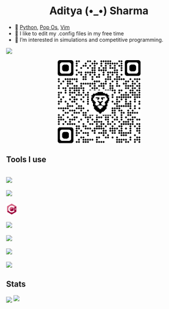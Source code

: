 <h1 align="center">Aditya (•_•) Sharma</h1>

- 🍂 [Python](https://www.python.org/), [Pop Os](https://pop.system76.com/), [Vim](https://www.vim.org/)
- 🌱 I like to edit my .config files in my free time
- 👀 I’m interested in simulations and competitive programming.


<p align="left"> <img src="https://komarev.com/ghpvc/?username=adityasharma223&label=Profile%20views&color=0e75b6&style=flat-square" /> </p>
<p align="center"> <img widhh="225" height="225" src="https://github.com/AdityaSharma223/AdityaSharma223/blob/main/qrcode_adityasharma223.github.io.png" /> </p>

## Tools I use 
[<code>
<img width="30px" src="https://static.wikia.nocookie.net/logopedia/images/3/35/Tux.svg/revision/latest/scale-to-width-down/200?cb=20170329125233" />
</code>](https://www.linux.org/)
[<code>
<img width="30px" src="https://img.icons8.com/color/240/000000/python.png">
</code>](https://www.python.org/)
[<code> 
<img width="30px" src="https://raw.githubusercontent.com/devicons/devicon/master/icons/cplusplus/cplusplus-original.svg">
</code>](https://www.w3schools.com/cpp/)
[<code> 
<img width="30px" src="https://img.icons8.com/fluent/2x/github.png">
</code>](https://www.github.com/)
[<code> 
<img width="30px" src="https://img.icons8.com/color/48/000000/git.png">
</code>](https://git-scm.com/)
[<code>
<img width="30px" src="https://www.vim.org/images/vim_small.gif" />
</code>](https://www.vim.org/)
[<code>
<img width="40px" src="https://ohmyz.sh/img/OMZLogo_BnW.png">
</code>](https://ohmyz.sh/)



## Stats
<img align="center" src="https://github-readme-stats.vercel.app/api?username=adityasharma223&show_icons=true&theme=dark&hide_border=true&locale=en" />
<img allign="center" src="https://github-readme-stats.vercel.app/api/top-langs/?username=adityasharma223&theme=dark&hide_border=true"/>
